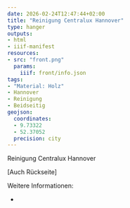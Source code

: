 ```yaml
---
date: 2026-02-24T12:47:44+02:00
title: "Reinigung Centralux Hannover"
type: hanger
outputs:
- html
- iiif-manifest
resources:
- src: "front.png"
  params:
    iiif: front/info.json
tags:
- "Material: Holz"
- Hannover
- Reinigung
- Beidseitig
geojson:
  coordinates:
  - 9.73322
  - 52.37052
  precision: city
---
```

Reinigung Centralux Hannover

[Auch Rückseite]

<div class="notes">
Weitere Informationen:
<ul>
<li><a href=""></a></li>
</ul>
</div>
